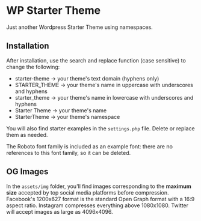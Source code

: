 # WP Starter Theme

Just another Wordpress Starter Theme using namespaces.

## Installation

After installation, use the search and replace function (case sensitive) to change the following:

- starter-theme -> your theme's text domain (hyphens only)
- STARTER_THEME -> your theme's name in uppercase with underscores and hyphens
- starter_theme -> your theme's name in lowercase with underscores and hyphens
- Starter Theme -> your theme's name
- StarterTheme -> your theme's namespace

You will also find starter examples in the <code>settings.php</code> file. Delete or replace them as needed.

The Roboto font family is included as an example font: there are no references to this font family, so it can be deleted.

## OG Images

In the <code>assets/img</code> folder, you'll find images corresponding to the <b>maximum size</b> accepted by top social media platforms before compression. Facebook's 1200x627 format is the standard Open Graph format with a 16:9 aspect ratio. Instagram compresses everything above 1080x1080. Twitter will accept images as large as 4096x4096.
